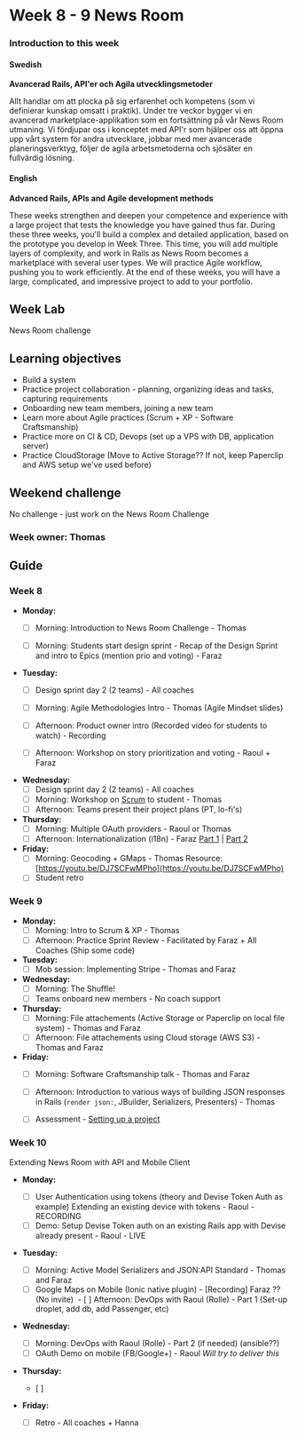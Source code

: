# Week 8 - 9 News Room
### Introduction to this week

#### Swedish
**Avancerad Rails, API'er och Agila utvecklingsmetoder**

Allt handlar om att plocka på sig erfarenhet och kompetens (som vi definierar kunskap omsatt i praktik). Under tre veckor bygger vi en avancerad marketplace-applikation som en fortsättning på vår News Room utmaning. Vi fördjupar oss i konceptet med API'r som hjälper oss att öppna upp vårt system för andra utvecklare, jobbar med mer avancerade planeringsverktyg, följer de agila arbetsmetoderna och sjösäter en fullvärdig lösning.

#### English
**Advanced Rails, APIs and Agile development methods**

These weeks strengthen and deepen your competence and experience with a large project that tests the knowledge you have gained thus far. During these three weeks, you'll build a complex and detailed application, based on the prototype you develop in Week Three. This time, you will add multiple layers of complexity, and work in Rails as News Room becomes a marketplace with several user types. We will practice Agile workflow, pushing you to work efficiently. At the end of these weeks, you will have a large, complicated, and impressive project to add to your portfolio.
## Week Lab

News Room challenge

## Learning objectives

- Build a system
- Practice project collaboration - planning, organizing ideas and tasks, capturing requirements 
- Onboarding new team members, joining a new team
- Learn more about Agile practices (Scrum + XP - Software Craftsmanship)
- Practice more on CI & CD, Devops (set up a VPS with DB, application server)
- Practice CloudStorage (Move to Active Storage?? If not, keep Paperclip and AWS setup we've used before)

## Weekend challenge

No challenge - just work on the News Room Challenge

### Week owner: Thomas

## Guide

### Week 8
- **Monday:**
  - [ ] Morning: Introduction to News Room Challenge - Thomas
  - [ ] Morning: Students start design sprint - Recap of the Design Sprint and intro to Epics (mention prio and voting) - Faraz

  
- **Tuesday:**
  - [ ] Design sprint day 2 (2 teams) - All coaches
  - [ ] Morning: Agile Methodologies Intro - Thomas (Agile Mindset slides) 
  - [ ] Afternoon: Product owner intro (Recorded video for students to watch) - Recording
  - [ ] Afternoon: Workshop on story prioritization and voting - Raoul + Faraz

  
- **Wednesday:**
  - [ ] Design sprint day 2 (2 teams) - All coaches
  - [ ] Morning: Workshop on [Scrum](http://www.scrumguides.org/) to student - Thomas
  - [ ] Afternoon: Teams present their project plans (PT, lo-fi's)
  
- **Thursday:**
  - [ ] Morning: Multiple OAuth providers - Raoul or Thomas 
  - [ ] Afternoon: Internationalization (i18n) - Faraz [Part 1](https://youtu.be/eBwjN5drg-Q) | [Part 2](https://youtu.be/0Nen6z0cIbo)

- **Friday:**
  - [ ] Morning: Geocoding + GMaps - Thomas Resource: [https://youtu.be/DJ7SCFwMPho](https://youtu.be/DJ7SCFwMPho)
  - [ ] Student retro

### Week 9
- **Monday:**
  - [ ] Morning: Intro to Scrum & XP - Thomas
  - [ ] Afternoon: Practice Sprint Review - Facilitated by Faraz + All Coaches (Ship some code)

- **Tuesday:**
  - [ ] Mob session: Implementing Stripe - Thomas and Faraz

- **Wednesday:**
  - [ ] Morning: The Shuffle!
  - [ ] Teams onboard new members - No coach support

- **Thursday:**
  - [ ] Morning: File attachements (Active Storage or Paperclip on local file system) - Thomas and Faraz
  - [ ] Afternoon: File attachements using Cloud storage (AWS S3) - Thomas and Faraz

- **Friday:**
  - [ ] Morning: Software Craftsmanship talk - Thomas and Faraz
  - [ ] Afternoon: Introduction to various ways of building JSON responses in Rails (`render json:`, JBuilder, Serializers, Presenters) - Thomas
  - [ ] Assessment - [Setting up a project](../miscellaneous/assessments/assessment_6.md)
 

### Week 10
Extending News Room with API and Mobile Client
- **Monday:**
  - [ ] User Authentication using tokens (theory and Devise Token Auth as example) Extending an existing device with tokens - Raoul - RECORDING
  - [ ] Demo: Setup Devise Token auth on an existing Rails app with Devise already present - Raoul - LIVE

- **Tuesday:**
  - [ ] Morning: Active Model Serializers and JSON:API Standard - Thomas and Faraz
  - [ ] Google Maps on Mobile (Ionic native plugin) - [Recording] Faraz ?? (No invite)
  - [ ] Afternoon: DevOps with Raoul (Rolle) - Part 1 (Set-up droplet, add db, add Passenger, etc)
  
- **Wednesday:**
  - [ ] Morning: DevOps with Raoul (Rolle) - Part 2 (if needed) (ansible??)
  - [ ] OAuth Demo on mobile (FB/Google+) - Raoul _Will try to deliver this_
  
- **Thursday:**
  - [ ]

- **Friday:**
  - [ ] Retro - All coaches + Hanna

